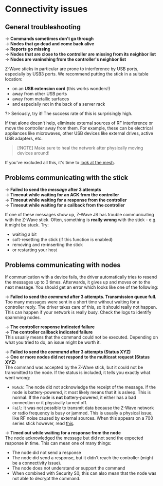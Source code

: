 # Connectivity issues

## General troubleshooting

→ **Commands sometimes don't go through**  
→ **Nodes that go dead and come back alive**  
→ **Reports go missing**  
→ **Nodes that are close to the controller are missing from its neighbor list**  
→ **Nodes are vaninshing from the controller's neighbor list**

Z-Wave sticks in particular are prone to interference by USB ports, especially by USB3 ports. We recommend putting the stick in a suitable location:

-   on an **USB extension cord** (this works wonders!)
-   away from other USB ports
-   away from metallic surfaces
-   and especially not in the back of a server rack

?> Seriously, try it! The success rate of this is surprisingly high.

If that alone doesn't help, eliminate external sources of RF interference or move the controller away from them. For example, these can be electrical appliances like microwaves, other USB devices like external drives, active USB adapters, etc.

> [!NOTE] Make sure to heal the network after physically moving devices around!

If you've excluded all this, it's time to [look at the mesh](troubleshooting/network-health.md).

## Problems communicating with the stick

→ **Failed to send the _message_ after 3 attempts**  
→ **Timeout while waiting for an ACK from the controller**  
→ **Timeout while waiting for a response from the controller**  
→ **Timeout while waiting for a callback from the controller**

If one of these messages show up, Z-Wave JS has trouble communicating with the Z-Wave stick. Often, something is **really wrong** with the stick - e.g. it might be stuck. Try:

-   waiting a bit
-   soft-resetting the stick (if this function is enabled)
-   removing and re-inserting the stick
-   or restarting your host

## Problems communicating with nodes

If communication with a device fails, the driver automatically tries to resend the messages up to 3 times. Afterwards, it gives up and moves on to the next message. You should get an error which looks like one of the following:

→ **Failed to send the _command_ after 3 attempts. Transmission queue full.**  
Too many messages were sent in a short time without waiting for a controller reply. The driver takes care of this, so it should really not happen. This can happen if your network is really busy. Check the logs to identify spamming nodes.

→ **The controller response indicated failure**  
→ **The controller callback indicated failure**  
This usually means that the command could not be executed. Depending on what you tried to do, an issue might be worth it.

→ **Failed to send the _command_ after 3 attempts (Status XYZ)**  
→ **One or more nodes did not respond to the multicast request (Status XYZ)**  
The command was accepted by the Z-Wave stick, but it could not be transmitted to the node. If the status is included, it tells you exactly what went wrong:

-   `NoAck`: The node did not acknowledge the receipt of the message. If the node is battery-powered, it most likely means that it is asleep. This is normal. If the node is **not** battery-powered, it either has a bad connection or it physically turned off.
-   `Fail`: It was not possible to transmit data because the Z-Wave network or radio frequency is busy or jammed. This is usually a physical issue, like RF noise caused by external sources. When this appears on a 700 series stick however, read [this](troubleshooting/700-series-issues.md).

→ **Timed out while waiting for a response from the node**  
The node acknowledged the message but did not send the expected response in time. This can mean one of many things:

-   The node did not send a response
-   The node did send a response, but it didn't reach the controller (might be a connectivity issue).
-   The node does not understand or support the command
-   When combined with Security S0, this can also mean that the node was not able to decrypt the command.
